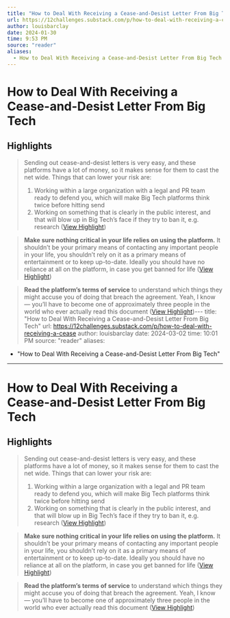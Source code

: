 ```yaml
---
title: "How to Deal With Receiving a Cease-and-Desist Letter From Big Tech"
url: https://12challenges.substack.com/p/how-to-deal-with-receiving-a-cease
author: louisbarclay
date: 2024-01-30
time: 9:53 PM
source: "reader"
aliases:
  - How to Deal With Receiving a Cease-and-Desist Letter From Big Tech
---
```

# How to Deal With Receiving a Cease-and-Desist Letter From Big Tech

## Highlights
> Sending out cease-and-desist letters is very easy, and these platforms have a lot of money, so it makes sense for them to cast the net wide.
> Things that can lower your risk are:
> 1. Working within a large organization with a legal and PR team ready to defend you, which will make Big Tech platforms think twice before hitting send
> 2. Working on something that is clearly in the public interest, and that will blow up in Big Tech’s face if they try to ban it, e.g. research ([View Highlight](https://read.readwise.io/read/01hne47azm71q1rkk6j56yb9jr))

> **Make sure nothing critical in your life relies on using the platform.** It shouldn’t be your primary means of contacting any important people in your life, you shouldn’t rely on it as a primary means of entertainment or to keep up-to-date. Ideally you should have no reliance at all on the platform, in case you get banned for life ([View Highlight](https://read.readwise.io/read/01hne48e8t5mbrjk6eq0h1eyep))

> **Read the platform’s terms of service** to understand which things they might accuse you of doing that breach the agreement. Yeah, I know — you’ll have to become one of approximately three people in the world who ever actually read this document ([View Highlight](https://read.readwise.io/read/01hne48mt6f3tzwab98p5g79gt))---
title: "How to Deal With Receiving a Cease-and-Desist Letter From Big Tech"
url: https://12challenges.substack.com/p/how-to-deal-with-receiving-a-cease
author: louisbarclay
date: 2024-03-02
time: 10:01 PM
source: "reader"
aliases:
  - "How to Deal With Receiving a Cease-and-Desist Letter From Big Tech"
---
# How to Deal With Receiving a Cease-and-Desist Letter From Big Tech

## Highlights
> Sending out cease-and-desist letters is very easy, and these platforms have a lot of money, so it makes sense for them to cast the net wide.
> Things that can lower your risk are:
> 1. Working within a large organization with a legal and PR team ready to defend you, which will make Big Tech platforms think twice before hitting send
> 2. Working on something that is clearly in the public interest, and that will blow up in Big Tech’s face if they try to ban it, e.g. research ([View Highlight](https://read.readwise.io/read/01hne47azm71q1rkk6j56yb9jr))

> **Make sure nothing critical in your life relies on using the platform.** It shouldn’t be your primary means of contacting any important people in your life, you shouldn’t rely on it as a primary means of entertainment or to keep up-to-date. Ideally you should have no reliance at all on the platform, in case you get banned for life ([View Highlight](https://read.readwise.io/read/01hne48e8t5mbrjk6eq0h1eyep))

> **Read the platform’s terms of service** to understand which things they might accuse you of doing that breach the agreement. Yeah, I know — you’ll have to become one of approximately three people in the world who ever actually read this document ([View Highlight](https://read.readwise.io/read/01hne48mt6f3tzwab98p5g79gt))

